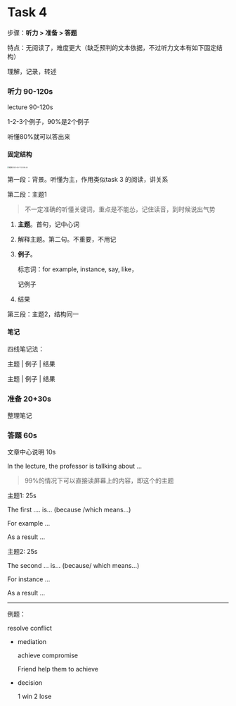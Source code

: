 # Task 4

步骤：**听力 > 准备 > 答题**

特点：无阅读了，难度更大（缺乏预判的文本依据，不过听力文本有如下固定结构）

理解，记录，转述

### 听力 90-120s

lecture 90-120s

1-2-3个例子，90%是2个例子

听懂80%就可以答出来

#### 固定结构

<img src="https://cdn.jsdelivr.net/gh/davidliuk/images@master/blog/%E6%88%AA%E5%B1%8F2023-06-11%2022.58.44.png" alt="截屏2023-06-11 22.58.44" style="zoom:25%;" />

第一段：背景。听懂为主，作用类似task 3 的阅读，讲关系

第二段：主题1

> 不一定准确的听懂关键词，重点是不能怂，记住读音，到时候说出气势

1. **主题**。首句，记中心词

2. 解释主题。第二句。不重要，不用记

3. **例子**。

   标志词：for example, instance, say, like，

   记例子

4. 结果

第三段：主题2，结构同一

#### 笔记

四线笔记法：

主题 | 例子 | 结果

主题 | 例子 | 结果

### 准备 20+30s

整理笔记

### 答题 60s

文章中心说明 10s

In the lecture, the professor is tallking about ...

> 99%的情况下可以直接读屏幕上的内容，即这个的主题

主题1: 25s

The first .… is... (because /which means...)

For example ...

As a result ...

主题2: 25s

The second ... is... (because/ which means...)

For instance ...

As a result ...

---

例题：

resolve conflict

- mediation

  achieve compromise

  Friend help them to achieve

- decision

  1 win 2 lose
